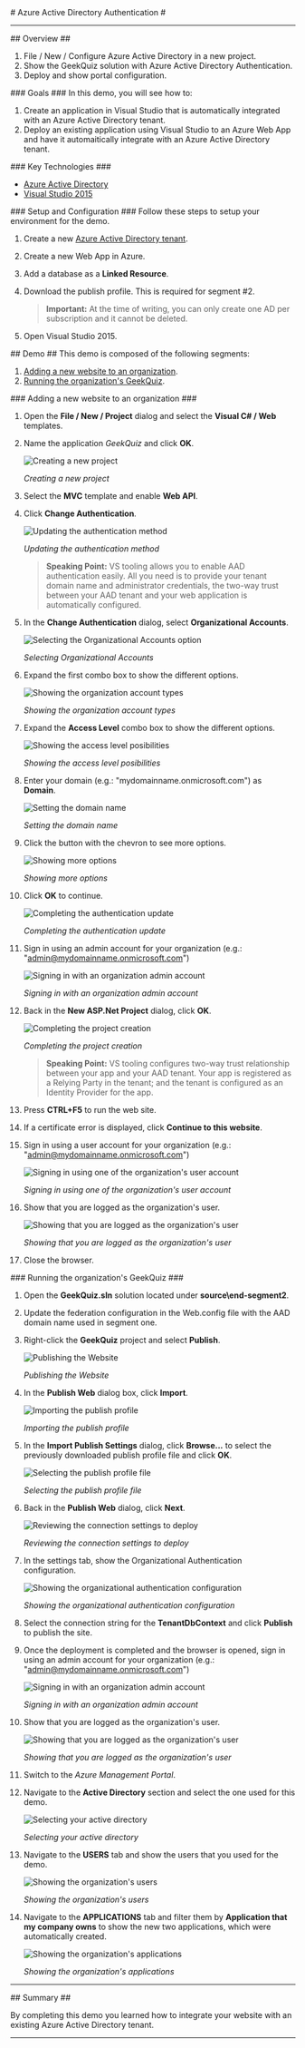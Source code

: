 <a name="title" />
# Azure Active Directory Authentication #

---
<a name="Overview" />
## Overview ##

1. File / New / Configure Azure Active Directory in a new project.
1. Show the GeekQuiz solution with Azure Active Directory Authentication.
1. Deploy and show portal configuration.

<a id="goals" />
### Goals ###
In this demo, you will see how to:

1. Create an application in Visual Studio that is automatically integrated with an Azure Active Directory tenant.
1. Deploy an existing application using Visual Studio to an Azure Web App and have it automaitically integrate with an Azure Active Directory tenant.

<a name="technologies" />
### Key Technologies ###

- [Azure Active Directory](http://azure.microsoft.com/en-us/services/active-directory/)
- [Visual Studio 2015](https://www.visualstudio.com/)

<a name="Setup" />
### Setup and Configuration ###
Follow these steps to setup your environment for the demo.

1. Create a new [Azure Active Directory tenant](https://azure.microsoft.com/en-us/documentation/articles/active-directory-howto-tenant/).

1. Create a new Web App in Azure.

1. Add a database as a **Linked Resource**.

1. Download the publish profile. This is required for segment #2.

	> **Important:** At the time of writing, you can only create one AD per subscription and it cannot be deleted.

1. Open Visual Studio 2015.

<a name="Demo" />
## Demo ##
This demo is composed of the following segments:

1. [Adding a new website to an organization](#segment1).
1. [Running the organization's GeekQuiz](#segment2).

<a name="segment1" />
### Adding a new website to an organization ###

1. Open the **File / New / Project** dialog and select the **Visual C# / Web** templates.

1. Name the application _GeekQuiz_ and click **OK**.

	![Creating a new project](images/creating-a-new-project.png?raw=true "Creating a new project")

	_Creating a new project_

1. Select the **MVC** template and enable **Web API**.

1. Click **Change Authentication**.

	![Updating the authentication method](images/updating-the-authentication-method.png?raw=true "Updating the authentication method")

	_Updating the authentication method_

	> **Speaking Point:** VS tooling allows you to enable AAD authentication easily. All you need is to provide your tenant domain name and administrator credentials, the two-way trust between your AAD tenant and your web application is automatically configured.

1. In the **Change Authentication** dialog, select **Organizational Accounts**.

	![Selecting the Organizational Accounts option](images/selecting-organizational-accounts.png?raw=true "Selecting the Organizational Accounts option")

	_Selecting Organizational Accounts_

1. 	Expand the first combo box to show the different options.

	![Showing the organization account types](images/showing-the-organization-types.png?raw=true "Showing the organization account types")

	_Showing the organization account types_

1. 	Expand the **Access Level** combo box to show the different options.

	![Showing the access level posibilities](images/showing-the-access-level-options.png?raw=true "Showing the access level posibilities")

	_Showing the access level posibilities_

1. Enter your domain (e.g.: "mydomainname.onmicrosoft.com") as **Domain**.

	![Setting the domain name](images/updating-the-domain.png?raw=true "TODO")

	_Setting the domain name_

1. Click the button with the chevron to see more options.

	![Showing more options](images/showing-more-options.png?raw=true "Showing more options")

	_Showing more options_

1. Click **OK** to continue.

	![Completing the authentication update](images/completing-the-authentication-update.png?raw=true "Completing the authentication update")

	_Completing the authentication update_

1. Sign in using an admin account for your organization (e.g.: "admin@mydomainname.onmicrosoft.com")

	![Signing in with an organization admin account](images/signing-in-with-an-organization-admin-account.png?raw=true "Signing in with an organization admin account")

	_Signing in with an organization admin account_

1. Back in the **New ASP.Net Project** dialog, click **OK**.

	![Completing the project creation](images/creating-the-project.png?raw=true "Completing the project creation")

	_Completing the project creation_

	> **Speaking Point:** VS tooling configures two-way trust relationship between your app and your AAD tenant. Your app is registered as a Relying Party in the tenant; and the tenant is configured as an Identity Provider for the app.

1. Press **CTRL+F5** to run the web site.

1. If a certificate error is displayed, click **Continue to this website**.

1.	Sign in using a user account for your organization (e.g.: "admin@mydomainname.onmicrosoft.com")

	![Signing in using one of the organization's user account](images/logging-in-with-an-organization-user.png?raw=true "Signing in using one of the organization's user account")

	_Signing in using one of the organization's user account_

1. Show that you are logged as the organization's user.

	![Showing that you are logged as the organization's user](images/showing-the-organization-user-logged.png?raw=true "Showing that you are logged as the organization's user")

	_Showing that you are logged as the organization's user_

1. Close the browser.

<a name="segment2" />
### Running the organization's GeekQuiz ###

1. Open the **GeekQuiz.sln** solution located under **source\end-segment2**.

1. Update the federation configuration in the Web.config file with the AAD domain name used in segment one.

1. Right-click the **GeekQuiz** project and select **Publish**.

	![Publishing the Website](images/publishing-the-site.png?raw=true "Publishing the Website")

	_Publishing the Website_

1. In the **Publish Web** dialog box, click **Import**.

	![Importing the publish profile](images/selecting-the-profile.png?raw=true "Importing the publish profile")

	_Importing the publish profile_

1. In the **Import Publish Settings** dialog, click **Browse...** to select the previously downloaded publish profile file and click **OK**.

	![Selecting the publish profile file](images/selecting-import-publish-profile.png?raw=true "Selecting the publish profile file")

	_Selecting the publish profile file_

1. Back in the **Publish Web** dialog, click **Next**.

	![Reviewing the connection settings to deploy](images/reviewing-the-connection-settings-to-deploy.png?raw=true "Reviewing the connection settings to deploy")

	_Reviewing the connection settings to deploy_

1. In the settings tab, show the Organizational Authentication configuration.

	![Showing the organizational authentication configuration](images/showing-the-organizational-auth-config.png?raw=true "Showing the organizational authentication configuration")

	_Showing the organizational authentication configuration_

1. Select the connection string for the **TenantDbContext** and click **Publish** to publish the site.

1. Once the deployment is completed and the browser is opened, sign in using an admin account for your organization (e.g.: "admin@mydomainname.onmicrosoft.com")

	![Signing in with an organization admin account](images/signing-in-with-an-organization-admin-account-published-site.png?raw=true "Signing in with an organization admin account")

	_Signing in with an organization admin account_

1. Show that you are logged as the organization's user.

	![Showing that you are logged as the organization's user](images/showing-the-geekquiz-with-ad.png?raw=true "Showing that you are logged as the organization's user")

	_Showing that you are logged as the organization's user_

1. Switch to the _Azure Management Portal_.

1. Navigate to the **Active Directory** section and select the one used for this demo.

	![Selecting your active directory](images/selecting-your-active-directory.png?raw=true "Selecting your active directory")

	_Selecting your active directory_


1. Navigate to the **USERS** tab and show the users that you used for the demo.

	![Showing the organization's users](images/showing-the-organization-users.png?raw=true "Showing the organization's users")

	_Showing the organization's users_

1. Navigate to the **APPLICATIONS** tab and filter them by **Application that my company owns** to show the new two applications, which were automatically created.

	![Showing the organization's applications](images/showing-the-geekquiz-application-in-the-portal.png?raw=true "Showing the organization's applications")

	_Showing the organization's applications_

---

<a name="summary" />
## Summary ##

By completing this demo you learned how to integrate your website with an existing Azure Active Directory tenant.

---
